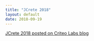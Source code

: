 ```yaml
---
title: "JCrete 2018"
layout: default
date: 2018-09-19
---
```


[JCrete 2018 posted on Criteo Labs blog](https://labs.criteo.com/2018/09/jcrete-2018/)
